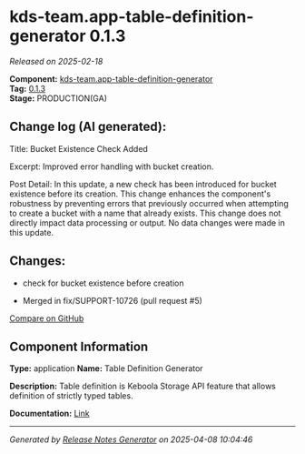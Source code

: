 #  kds-team.app-table-definition-generator 0.1.3

_Released on 2025-02-18_

**Component:** [kds-team.app-table-definition-generator](https://github.com/keboola/component-table-definition-generator)  
**Tag:** [0.1.3](https://github.com/keboola/component-table-definition-generator/releases/tag/0.1.3)  
**Stage:** PRODUCTION(GA)


## Change log (AI generated):
Title: Bucket Existence Check Added

Excerpt: Improved error handling with bucket creation.

Post Detail: In this update, a new check has been introduced for bucket existence before its creation. This change enhances the component's robustness by preventing errors that previously occurred when attempting to create a bucket with a name that already exists. This change does not directly impact data processing or output. No data changes were made in this update.



## Changes:



- check for bucket existence before creation 




- Merged in fix/SUPPORT-10726 (pull request #5) 



[Compare on GitHub](https://github.com/keboola/component-table-definition-generator/compare/0.1.2...0.1.3)



## Component Information
**Type:** application
**Name:** Table Definition Generator

**Description:** Table definition is Keboola Storage API feature that allows definition of strictly typed tables.


**Documentation:** [Link](https://github.com/keboola/component-table-definition-generator/blob/main/README.md)



---
_Generated by [Release Notes Generator](https://github.com/keboola/release-notes-generator)
on 2025-04-08 10:04:46_